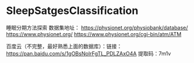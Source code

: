 # SleepSatgesClassification
睡眠分期方法探索
数据集地址：
     https://physionet.org/physiobank/database/
     https://www.physionet.org/
     https://www.physionet.org/cgi-bin/atm/ATM
     
百度云（不完整，最好熟悉上面的数据库）：链接：https://pan.baidu.com/s/1gOBsNoIrFgTL_PDLZAxO4A  提取码：7m1v
